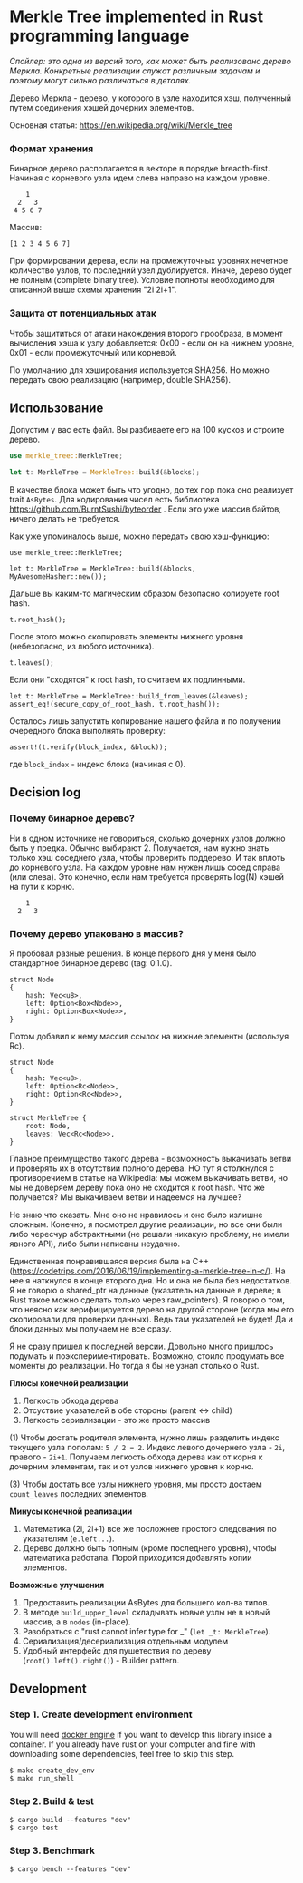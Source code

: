 # Merkle Tree implemented in Rust programming language

*Спойлер: это одна из версий того, как может быть реализовано дерево Меркла.
Конкретные реализации служат различным задачам и поэтому могут сильно
различаться в деталях.*

Дерево Меркла - дерево, у которого в узле находится хэш, полученный путем
соединения хэшей дочерних элементов.

Основная статья: https://en.wikipedia.org/wiki/Merkle_tree

### Формат хранения

Бинарное дерево располагается в векторе в порядке breadth-first. Начиная с
корневого узла идем слева направо на каждом уровне.

```
    1
  2   3
 4 5 6 7
```

Массив:

```
[1 2 3 4 5 6 7]
```

При формировании дерева, если на промежуточных уровнях нечетное количество
узлов, то последний узел дублируется. Иначе, дерево будет не полным (complete
binary tree). Условие полноты необходимо для описанной выше схемы хранения "2i
2i+1".

### Защита от потенциальных атак

Чтобы защититься от атаки нахождения второго прообраза, в момент вычисления хэша
к узлу добавляется: 0x00 - если он на нижнем уровне, 0x01 - если промежуточный или
корневой.

По умолчанию для хэширования используется SHA256. Но можно передать свою
реализацию (например, double SHA256).

## Использование

Допустим у вас есть файл. Вы разбиваете его на 100 кусков и строите дерево.

```rust
use merkle_tree::MerkleTree;

let t: MerkleTree = MerkleTree::build(&blocks);
```

В качестве блока может быть что угодно, до тех пор пока оно реализует trait
`AsBytes`. Для кодирования чисел есть библиотека
https://github.com/BurntSushi/byteorder . Если это уже массив байтов, ничего
делать не требуется.

Как уже упоминалось выше, можно передать свою хэш-функцию:

```
use merkle_tree::MerkleTree;

let t: MerkleTree = MerkleTree::build(&blocks, MyAwesomeHasher::new());
```

Дальше вы каким-то магическим образом безопасно копируете root hash.

```
t.root_hash();
```

После этого можно скопировать элементы нижнего уровня (небезопасно, из любого
источника).

```
t.leaves();
```

Если они "сходятся" к root hash, то считаем их подлинными.

```
let t: MerkleTree = MerkleTree::build_from_leaves(&leaves);
assert_eq!(secure_copy_of_root_hash, t.root_hash());
```

Осталось лишь запустить копирование нашего файла и по получении очередного блока
выполнять проверку:

```
assert!(t.verify(block_index, &block));
```

где `block_index` - индекс блока (начиная с 0).

## Decision log

### Почему бинарное дерево?

Ни в одном источнике не говориться, сколько дочерних узлов должно быть у предка.
Обычно выбирают 2. Получается, нам нужно знать только хэш соседнего узла, чтобы
проверить поддерево. И так вплоть до корневого узла. На каждом уровне нам нужен
лишь сосед справа (или слева). Это конечно, если нам требуется проверять log(N)
хэшей на пути к корню.

```
    1
  2   3
```

### Почему дерево упаковано в массив?

Я пробовал разные решения. В конце первого дня у меня было стандартное бинарное дерево (tag: 0.1.0).

```
struct Node
{
    hash: Vec<u8>,
    left: Option<Box<Node>>,
    right: Option<Box<Node>>,
}
```

Потом добавил к нему массив ссылок на нижние элементы (используя Rc).

```
struct Node
{
    hash: Vec<u8>,
    left: Option<Rc<Node>>,
    right: Option<Rc<Node>>,
}

struct MerkleTree {
    root: Node,
    leaves: Vec<Rc<Node>>,
}
```

Главное преимущество такого дерева - возможность выкачивать ветви и
проверять их в отсутствии полного дерева. НО тут я столкнулся с
противоречием в статье на Wikipedia: мы можем выкачивать ветви, но мы не
доверяем дереву пока оно не сходится к root hash. Что же получается? Мы
выкачиваем ветви и надеемся на лучшее?

Не знаю что сказать. Мне оно не нравилось и оно было излишне сложным.
Конечно, я посмотрел другие реализации, но все они были либо чересчур
абстрактными (не решали никакую проблему, не имели явного API), либо были
написаны неудачно.

Единственная понравившаяся версия была на C++
(https://codetrips.com/2016/06/19/implementing-a-merkle-tree-in-c/). На нее я
наткнулся в конце второго дня. Но и она не была без недостатков. Я не говорю о
shared_ptr на данные (указатель на данные в дереве; в Rust такое можно сделать
только через raw_pointers). Я говорю о том, что неясно как верифицируется
дерево на другой стороне (когда мы его скопировали для проверки данных). Ведь
там указателей не будет! Да и блоки данных мы получаем не все сразу.

Я не сразу пришел к последней версии. Довольно много пришлось подумать и
поэкспериментировать. Возможно, стоило продумать все моменты до реализации.
Но тогда я бы не узнал столько о Rust.

**Плюсы конечной реализации**

1. Легкость обхода дерева
2. Отсуствие указателей в обе стороны (parent <-> child)
3. Легкость сериализации - это же просто массив

(1) Чтобы достать родителя элемента, нужно лишь разделить индекс текущего узла
пополам: `5 / 2 = 2`. Индекс левого дочернего узла - `2i`, правого - `2i+1`.
Получаем легкость обхода дерева как от корня к дочерним элементам, так и от
узлов нижнего уровня к корню.

(3) Чтобы достать все узлы нижнего уровня, мы просто достаем `count_leaves`
последних элементов.

**Минусы конечной реализации**

1. Математика (2i, 2i+1) все же посложнее простого следования по указателям
   (`e.left...`).
2. Дерево должно быть полным (кроме последнего уровня), чтобы математика
   работала. Порой приходится добавлять копии элементов.

**Возможные улучшения**

1. Предоставить реализации AsBytes для большего кол-ва типов.
2. В методе `build_upper_level` складывать новые узлы не в новый массив, а в
   `nodes` (in-place).
3. Разобраться с "rust cannot infer type for _" (`let _t: MerkleTree`).
4. Сериализация/десериализация отдельным модулем
5. Удобный интерфейс для пушетествия по дереву (`root().left().right()`) -
   Builder pattern.

## Development

### Step 1. Create development environment

You will need [docker engine](https://docs.docker.com/engine/installation/) if
you want to develop this library inside a container. If you already have rust
on your computer and fine with downloading some dependencies, feel free to skip
this step.

```
$ make create_dev_env
$ make run_shell
```

### Step 2. Build & test

```
$ cargo build --features "dev"
$ cargo test
```

### Step 3. Benchmark

```
$ cargo bench --features "dev"
```

